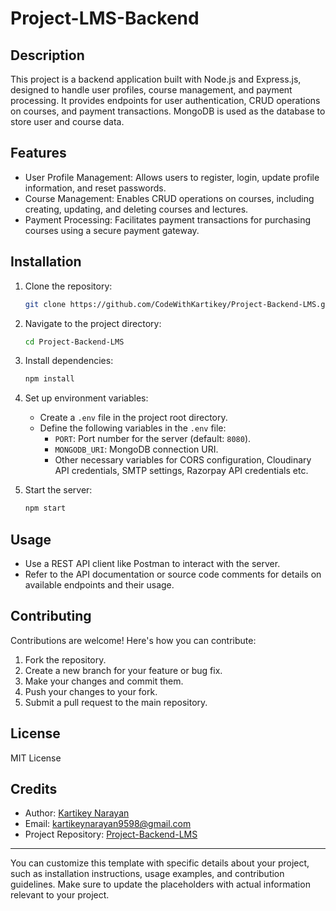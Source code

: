 # Project-LMS-Backend

## Description

This project is a backend application built with Node.js and Express.js, designed to handle user profiles, course management, and payment processing. It provides endpoints for user authentication, CRUD operations on courses, and payment transactions. MongoDB is used as the database to store user and course data.

## Features

- User Profile Management: Allows users to register, login, update profile information, and reset passwords.
- Course Management: Enables CRUD operations on courses, including creating, updating, and deleting courses and lectures.
- Payment Processing: Facilitates payment transactions for purchasing courses using a secure payment gateway.

## Installation

1. Clone the repository:

   ```bash
   git clone https://github.com/CodeWithKartikey/Project-Backend-LMS.git
   ```

2. Navigate to the project directory:

   ```bash
   cd Project-Backend-LMS
   ```

3. Install dependencies:

   ```bash
   npm install
   ```

4. Set up environment variables:

   - Create a `.env` file in the project root directory.
   - Define the following variables in the `.env` file:
     - `PORT`: Port number for the server (default: `8080`).
     - `MONGODB_URI`: MongoDB connection URI.
     - Other necessary variables for CORS configuration, Cloudinary API credentials, SMTP settings, Razorpay API credentials etc.

5. Start the server:

   ```bash
   npm start
   ```

## Usage

- Use a REST API client like Postman to interact with the server.
- Refer to the API documentation or source code comments for details on available endpoints and their usage.

## Contributing

Contributions are welcome! Here's how you can contribute:

1. Fork the repository.
2. Create a new branch for your feature or bug fix.
3. Make your changes and commit them.
4. Push your changes to your fork.
5. Submit a pull request to the main repository.

## License

MIT License

## Credits

- Author: [Kartikey Narayan](https://github.com/CodeWithKartikey)
- Email: kartikeynarayan9598@gmail.com
- Project Repository: [Project-Backend-LMS](https://github.com/CodeWithKartikey/Project-Backend-LMS.git)

---

You can customize this template with specific details about your project, such as installation instructions, usage examples, and contribution guidelines. Make sure to update the placeholders with actual information relevant to your project.